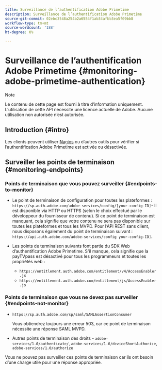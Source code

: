 ```yaml
---
title: Surveillance de l’authentification Adobe Primetime
description: Surveillance de l’authentification Adobe Primetime
source-git-commit: 02ebc3548a254b2a6554f1ab34afbb3ea5f09bb8
workflow-type: tm+mt
source-wordcount: '188'
ht-degree: 0%

---
```


# Surveillance de l’authentification Adobe Primetime {#monitoring-adobe-primetime-authentication}

>[!NOTE]
>
>Le contenu de cette page est fourni à titre d’information uniquement. L’utilisation de cette API nécessite une licence actuelle de Adobe. Aucune utilisation non autorisée n’est autorisée.

## Introduction {#intro}

Les clients peuvent utiliser [Nagios](http://www.nagios.org) ou d’autres outils pour vérifier si l’authentification Adobe Primetime est activée ou désactivée.

## Surveiller les points de terminaison {#monitoring-endpoints}

### Points de terminaison que vous pouvez surveiller {#endpoints-to-monitor}

* Le point de terminaison de configuration pour toutes les plateformes : `https://sp.auth.adobe.com/adobe-services/config/[your-config-ID]`- Il est disponible via HTTP ou HTTPS (selon le choix effectué par le développeur du fournisseur de contenu). Si ce point de terminaison est manquant, cela signifie que votre contenu ne sera pas disponible sur toutes les plateformes et tous les MVPD. Pour l’API REST sans client, nous disposons également du point de terminaison suivant :  `https://api.auth.adobe.com/adobe-services/config your-config-ID]`.

* Les points de terminaison suivants font partie du SDK Web d’authentification Adobe Primetime.  S&#39;il manque, cela signifie que la payTVpass est désactivé pour tous les programmeurs et toutes les propriétés web :

   * `https://entitlement.auth.adobe.com/entitlement/v4/AccessEnabler.js`
   * `https://entitlement.auth.adobe.com/entitlement/js/AccessEnabler.js`


### Points de terminaison que vous ne devez pas surveiller {#endpoints-not-monitor}

* `https://sp.auth.adobe.com/sp/saml/SAMLAssertionConsumer`

  Vous obtiendrez toujours une erreur 503, car ce point de terminaison nécessite une réponse SAML MVPD.

* Autres points de terminaison des droits - `adobe-services/1.0/authenticate/`, `adobe-services/1.0/deviceShortAuthorize`, `adobe-services/1.0/authorize`

Vous ne pouvez pas surveiller ces points de terminaison car ils ont besoin d’une charge utile pour une réponse appropriée.
